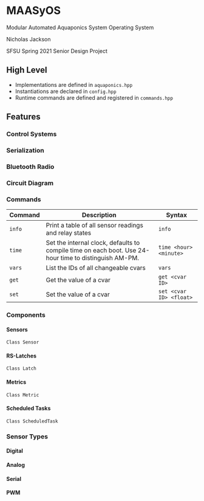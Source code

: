 # MAASyOS
Modular Automated Aquaponics System Operating System

Nicholas Jackson

SFSU Spring 2021 Senior Design Project

## High Level
- Implementations are defined in `aquaponics.hpp`
- Instantiations are declared in `config.hpp`
- Runtime commands are defined and registered in `commands.hpp`

## Features

### Control Systems

### Serialization

### Bluetooth Radio

### Circuit Diagram

### Commands

| Command | Description | Syntax |
| :--- | --- | --- |
| `info` | Print a table of all sensor readings and relay states | `info` |
| `time` | Set the internal clock, defaults to compile time on each boot. Use 24-hour time to distinguish AM-PM. | `time <hour> <minute>` |
| `vars` | List the IDs of all changeable cvars | `vars` |
| `get` | Get the value of a cvar | `get <cvar ID>` |
| `set` | Set the value of a cvar | `set <cvar ID> <float>` |

### Components
#### Sensors
`Class Sensor`
#### RS-Latches
`Class Latch`
#### Metrics
`Class Metric`
#### Scheduled Tasks
`Class ScheduledTask`

### Sensor Types
#### Digital
#### Analog
#### Serial
#### PWM
